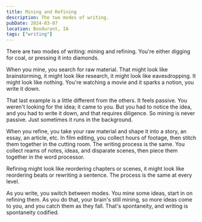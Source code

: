 ```yaml
---
title: Mining and Refining
description: The two modes of writing.
pubDate: 2024-03-07
location: Bondurant, IA
tags: ["writing"]
---
```


There are two modes of writing: mining and refining. You're either digging for coal, or pressing it into diamonds.

When you mine, you search for raw material. That might look like brainstorming, it might look like research, it might look like eavesdropping. It might look like nothing. You're watching a movie and it sparks a notion, you write it down.

That last example is a little different from the others. It feels passive. You weren't looking for the idea; it came to you. But you had to notice the idea, and you had to write it down, and that requires diligence. So mining is never passive. Just sometimes it runs in the background.

When you refine, you take your raw material and shape it into a story, an essay, an article, etc. In film editing, you collect hours of footage, then stitch them together in the cutting room. The writing process is the same. You collect reams of notes, ideas, and disparate scenes, then piece them together in the word processor.

Refining might look like reordering chapters or scenes, it might look like reordering beats or rewriting a sentence. The process is the same at every level.

As you write, you switch between modes. You mine some ideas, start in on refining them. As you do that, your brain's still mining, so more ideas come to you, and you catch them as they fall. That's spontaneity, and writing is spontaneity codified.
